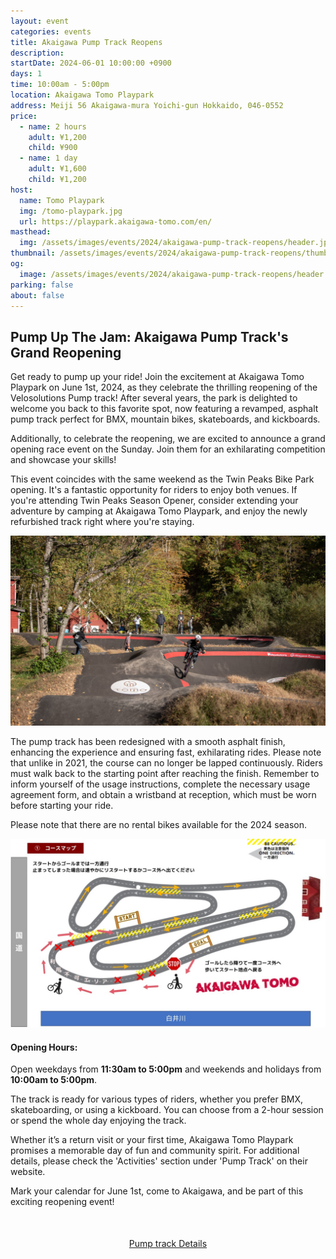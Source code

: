 ```yaml
---
layout: event
categories: events
title: Akaigawa Pump Track Reopens
description:
startDate: 2024-06-01 10:00:00 +0900
days: 1
time: 10:00am - 5:00pm
location: Akaigawa Tomo Playpark
address: Meiji 56 Akaigawa-mura Yoichi-gun Hokkaido, 046-0552
price:
  - name: 2 hours
    adult: ¥1,200
    child: ¥900
  - name: 1 day
    adult: ¥1,600
    child: ¥1,200
host:
  name: Tomo Playpark
  img: /tomo-playpark.jpg
  url: https://playpark.akaigawa-tomo.com/en/
masthead:
  img: /assets/images/events/2024/akaigawa-pump-track-reopens/header.jpg
thumbnail: /assets/images/events/2024/akaigawa-pump-track-reopens/thumb.jpg
og:
  image: /assets/images/events/2024/akaigawa-pump-track-reopens/header.jpg
parking: false
about: false
---
```

## Pump Up The Jam: Akaigawa Pump Track's Grand Reopening

Get ready to pump up your ride! Join the excitement at Akaigawa Tomo Playpark on June 1st, 2024, as they celebrate the thrilling reopening of the Velosolutions Pump track! After several years, the park is delighted to welcome you back to this favorite spot, now featuring a revamped, asphalt pump track perfect for BMX, mountain bikes, skateboards, and kickboards.

Additionally, to celebrate the reopening, we are excited to announce a grand opening race event on the Sunday. Join them for an exhilarating competition and showcase your skills!

This event coincides with the same weekend as the Twin Peaks Bike Park opening. It's a fantastic opportunity for riders to enjoy both venues. If you're attending Twin Peaks Season Opener, consider extending your adventure by camping at Akaigawa Tomo Playpark, and enjoy the newly refurbished track right where you're staying.

![](/assets/images/events/2024/akaigawa-pump-track-reopens/riders.jpg)

The pump track has been redesigned with a smooth asphalt finish, enhancing the experience and ensuring fast, exhilarating rides. Please note that unlike in 2021, the course can no longer be lapped continuously. Riders must walk back to the starting point after reaching the finish. Remember to inform yourself of the usage instructions, complete the necessary usage agreement form, and obtain a wristband at reception, which must be worn before starting your ride.

Please note that there are no rental bikes available for the 2024 season.

![](/assets/images/events/2024/akaigawa-pump-track-reopens/map.jpg)

#### Opening Hours:
Open weekdays from <strong>11:30am to 5:00pm</strong> and weekends and holidays from <strong>10:00am to 5:00pm</strong>.

The track is ready for various types of riders, whether you prefer BMX, skateboarding, or using a kickboard. You can choose from a 2-hour session or spend the whole day enjoying the track.

Whether it’s a return visit or your first time, Akaigawa Tomo Playpark promises a memorable day of fun and community spirit. For additional details, please check the 'Activities' section under 'Pump Track' on their website.

Mark your calendar for June 1st, come to Akaigawa, and be part of this exciting reopening event!

<div style="text-align:center; margin:50px 0;">
  <a class="btn btn-primary" href="https://playpark.akaigawa-tomo.com/en/activities/pumptrack/" target="_blank">Pump track Details</a>
</div>
